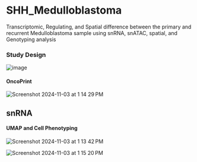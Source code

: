 # SHH_Medulloblastoma
Transcriptomic, Regulating, and Spatial difference between the primary and recurrent Medulloblastoma sample using snRNA, snATAC, spatial, and Genotyping analysis

### Study Design
![image](https://github.com/user-attachments/assets/9a953f78-8066-442d-9c74-9d40873a6a0e)


#### OncoPrint
![Screenshot 2024-11-03 at 1 14 29 PM](https://github.com/user-attachments/assets/f0521b02-23b9-4b3c-bf20-bbef6d9e336e)


## snRNA
#### UMAP and Cell Phenotyping
![Screenshot 2024-11-03 at 1 13 42 PM](https://github.com/user-attachments/assets/4dc64879-5806-427b-9d3a-6a5b2de4add4)

![Screenshot 2024-11-03 at 1 15 20 PM](https://github.com/user-attachments/assets/a4a71143-c103-49d9-92aa-699371a07507)

